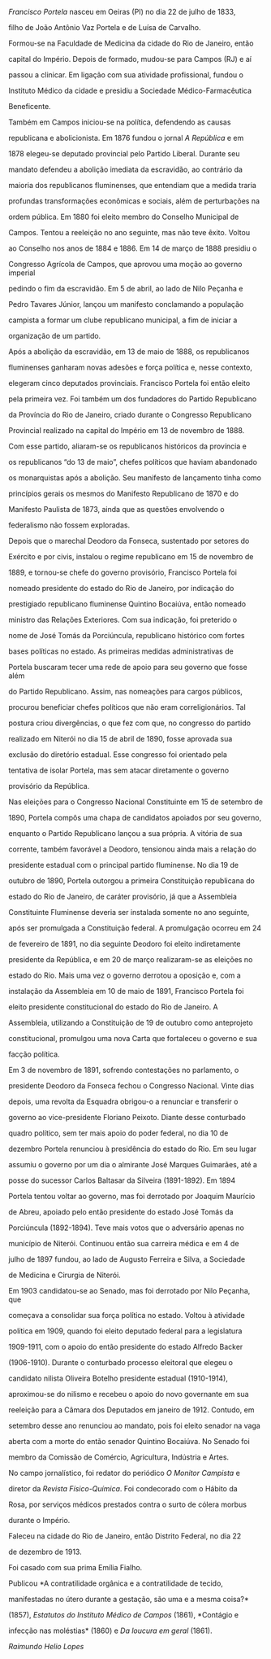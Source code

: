 

*Francisco Portela* nasceu em Oeiras (PI) no dia 22 de julho de 1833,

filho de João Antônio Vaz Portela e de Luísa de Carvalho.



Formou-se na Faculdade de Medicina da cidade do Rio de Janeiro, então

capital do Império. Depois de formado, mudou-se para Campos (RJ) e aí

passou a clinicar. Em ligação com sua atividade profissional, fundou o

Instituto Médico da cidade e presidiu a Sociedade Médico-Farmacêutica

Beneficente.



Também em Campos iniciou-se na política, defendendo as causas

republicana e abolicionista. Em 1876 fundou o jornal *A República* e em

1878 elegeu-se deputado provincial pelo Partido Liberal. Durante seu

mandato defendeu a abolição imediata da escravidão, ao contrário da

maioria dos republicanos fluminenses, que entendiam que a medida traria

profundas transformações econômicas e sociais, além de perturbações na

ordem pública. Em 1880 foi eleito membro do Conselho Municipal de

Campos. Tentou a reeleição no ano seguinte, mas não teve êxito. Voltou

ao Conselho nos anos de 1884 e 1886. Em 14 de março de 1888 presidiu o

Congresso Agrícola de Campos, que aprovou uma moção ao governo imperial

pedindo o fim da escravidão. Em 5 de abril, ao lado de Nilo Peçanha e

Pedro Tavares Júnior, lançou um manifesto conclamando a população

campista a formar um clube republicano municipal, a fim de iniciar a

organização de um partido.



Após a abolição da escravidão, em 13 de maio de 1888, os republicanos

fluminenses ganharam novas adesões e força política e, nesse contexto,

elegeram cinco deputados provinciais. Francisco Portela foi então eleito

pela primeira vez. Foi também um dos fundadores do Partido Republicano

da Província do Rio de Janeiro, criado durante o Congresso Republicano

Provincial realizado na capital do Império em 13 de novembro de 1888.

Com esse partido, aliaram-se os republicanos históricos da província e

os republicanos “do 13 de maio”, chefes políticos que haviam abandonado

os monarquistas após a abolição. Seu manifesto de lançamento tinha como

princípios gerais os mesmos do Manifesto Republicano de 1870 e do

Manifesto Paulista de 1873, ainda que as questões envolvendo o

federalismo não fossem exploradas.



Depois que o marechal Deodoro da Fonseca, sustentado por setores do

Exército e por civis, instalou o regime republicano em 15 de novembro de

1889, e tornou-se chefe do governo provisório, Francisco Portela foi

nomeado presidente do estado do Rio de Janeiro, por indicação do

prestigiado republicano fluminense Quintino Bocaiúva, então nomeado

ministro das Relações Exteriores. Com sua indicação, foi preterido o

nome de José Tomás da Porciúncula, republicano histórico com fortes

bases políticas no estado. As primeiras medidas administrativas de

Portela buscaram tecer uma rede de apoio para seu governo que fosse além

do Partido Republicano. Assim, nas nomeações para cargos públicos,

procurou beneficiar chefes políticos que não eram correligionários. Tal

postura criou divergências, o que fez com que, no congresso do partido

realizado em Niterói no dia 15 de abril de 1890, fosse aprovada sua

exclusão do diretório estadual. Esse congresso foi orientado pela

tentativa de isolar Portela, mas sem atacar diretamente o governo

provisório da República.



Nas eleições para o Congresso Nacional Constituinte em 15 de setembro de

1890, Portela compôs uma chapa de candidatos apoiados por seu governo,

enquanto o Partido Republicano lançou a sua própria. A vitória de sua

corrente, também favorável a Deodoro, tensionou ainda mais a relação do

presidente estadual com o principal partido fluminense. No dia 19 de

outubro de 1890, Portela outorgou a primeira Constituição republicana do

estado do Rio de Janeiro, de caráter provisório, já que a Assembleia

Constituinte Fluminense deveria ser instalada somente no ano seguinte,

após ser promulgada a Constituição federal. A promulgação ocorreu em 24

de fevereiro de 1891, no dia seguinte Deodoro foi eleito indiretamente

presidente da República, e em 20 de março realizaram-se as eleições no

estado do Rio. Mais uma vez o governo derrotou a oposição e, com a

instalação da Assembleia em 10 de maio de 1891, Francisco Portela foi

eleito presidente constitucional do estado do Rio de Janeiro. A

Assembleia, utilizando a Constituição de 19 de outubro como anteprojeto

constitucional, promulgou uma nova Carta que fortaleceu o governo e sua

facção política.



Em 3 de novembro de 1891, sofrendo contestações no parlamento, o

presidente Deodoro da Fonseca fechou o Congresso Nacional. Vinte dias

depois, uma revolta da Esquadra obrigou-o a renunciar e transferir o

governo ao vice-presidente Floriano Peixoto. Diante desse conturbado

quadro político, sem ter mais apoio do poder federal, no dia 10 de

dezembro Portela renunciou à presidência do estado do Rio. Em seu lugar

assumiu o governo por um dia o almirante José Marques Guimarães, até a

posse do sucessor Carlos Baltasar da Silveira (1891-1892). Em 1894

Portela tentou voltar ao governo, mas foi derrotado por Joaquim Maurício

de Abreu, apoiado pelo então presidente do estado José Tomás da

Porciúncula (1892-1894). Teve mais votos que o adversário apenas no

município de Niterói. Continuou então sua carreira médica e em 4 de

julho de 1897 fundou, ao lado de Augusto Ferreira e Silva, a Sociedade

de Medicina e Cirurgia de Niterói.



Em 1903 candidatou-se ao Senado, mas foi derrotado por Nilo Peçanha, que

começava a consolidar sua força política no estado. Voltou à atividade

política em 1909, quando foi eleito deputado federal para a legislatura

1909-1911, com o apoio do então presidente do estado Alfredo Backer

(1906-1910). Durante o conturbado processo eleitoral que elegeu o

candidato nilista Oliveira Botelho presidente estadual (1910-1914),

aproximou-se do nilismo e recebeu o apoio do novo governante em sua

reeleição para a Câmara dos Deputados em janeiro de 1912. Contudo, em

setembro desse ano renunciou ao mandato, pois foi eleito senador na vaga

aberta com a morte do então senador Quintino Bocaiúva. No Senado foi

membro da Comissão de Comércio, Agricultura, Indústria e Artes.



No campo jornalístico, foi redator do periódico *O Monitor Campista* e

diretor da *Revista Físico-Química*. Foi condecorado com o Hábito da

Rosa, por serviços médicos prestados contra o surto de cólera morbus

durante o Império.



Faleceu na cidade do Rio de Janeiro, então Distrito Federal, no dia 22

de dezembro de 1913.



Foi casado com sua prima Emília Fialho.



Publicou *A contratilidade orgânica e a contratilidade de tecido,

manifestadas no útero durante a gestação, são uma e a mesma coisa?*

(1857), *Estatutos do Instituto Médico de Campos* (1861), *Contágio e

infecção nas moléstias* (1860) e *Da loucura em geral* (1861).



*Raimundo Helio Lopes*



